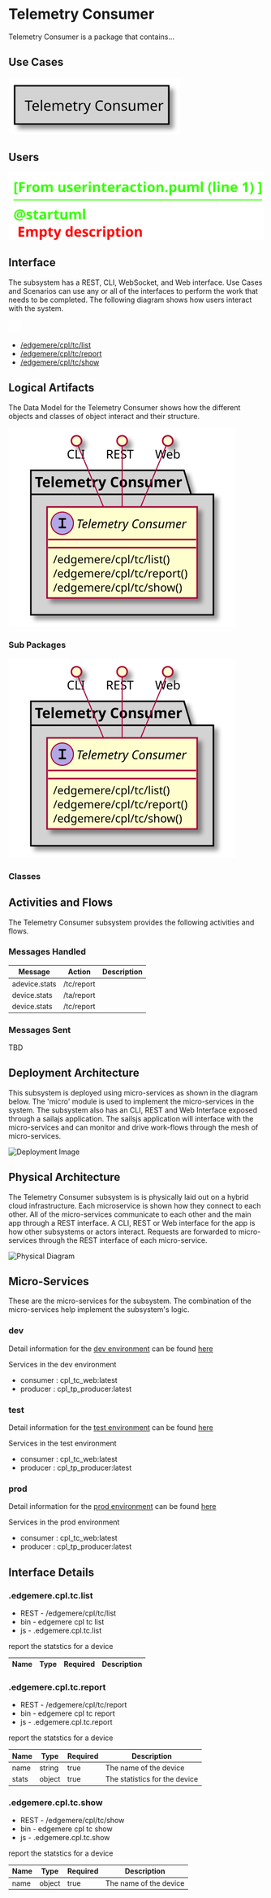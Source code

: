 
# Telemetry Consumer

Telemetry Consumer is a package that contains...



## Use Cases



![UseCase Diagram](./usecases.svg)

## Users


![User Interaction](./userinteraction.svg)

## Interface
The subsystem has a REST, CLI, WebSocket, and Web interface. Use Cases and Scenarios can use any or all
of the interfaces to perform the work that needs to be completed. The following  diagram shows how
users interact with the system.

![Scenario Mappings Diagram](./scenariomapping.svg)

* [/edgemere/cpl/tc/list](./action//edgemere/cpl/tc/list)
* [/edgemere/cpl/tc/report](./action//edgemere/cpl/tc/report)
* [/edgemere/cpl/tc/show](./action//edgemere/cpl/tc/show)


## Logical Artifacts
The Data Model for the  Telemetry Consumer shows how the different objects and classes of object interact
and their structure.

![Sub Package Diagram](./subpackage.svg)

### Sub Packages



![Logical Diagram](./logical.svg)

### Classes



## Activities and Flows
The Telemetry Consumer subsystem provides the following activities and flows.

### Messages Handled

| Message | Action | Description |
|---|---|---|
| adevice.stats | /tc/report |  |
| device.stats | /ta/report |  |
| device.stats | /tc/report |  |


### Messages Sent

TBD

## Deployment Architecture

This subsystem is deployed using micro-services as shown in the diagram below. The 'micro' module is
used to implement the micro-services in the system.
The subsystem also has an CLI, REST and Web Interface exposed through a sailajs application. The sailsjs
application will interface with the micro-services and can monitor and drive work-flows through the mesh of
micro-services.

![Deployment Image](./deployment.svg)

## Physical Architecture

The Telemetry Consumer subsystem is is physically laid out on a hybrid cloud infrastructure. Each microservice is shown
how they connect to each other. All of the micro-services communicate to each other and the main app through a
REST interface. A CLI, REST or Web interface for the app is how other subsystems or actors interact. Requests are
forwarded to micro-services through the REST interface of each micro-service.

![Physical Diagram](./physical.svg)

## Micro-Services
These are the micro-services for the subsystem. The combination of the micro-services help implement
the subsystem's logic.

### dev
Detail information for the [dev environment](./envs/dev/index.md) can be found [here](./envs/dev/index.md)

Services in the dev environment

* consumer : cpl_tc_web:latest
* producer : cpl_tp_producer:latest

### test
Detail information for the [test environment](./envs/test/index.md) can be found [here](./envs/test/index.md)

Services in the test environment

* consumer : cpl_tc_web:latest
* producer : cpl_tp_producer:latest

### prod
Detail information for the [prod environment](./envs/prod/index.md) can be found [here](./envs/prod/index.md)

Services in the prod environment

* consumer : cpl_tc_web:latest
* producer : cpl_tp_producer:latest


## Interface Details

### .edgemere.cpl.tc.list
* REST - /edgemere/cpl/tc/list
* bin -  edgemere cpl tc list
* js - .edgemere.cpl.tc.list

report the statstics for a device

| Name | Type | Required | Description |
|---|---|---|---|



### .edgemere.cpl.tc.report
* REST - /edgemere/cpl/tc/report
* bin -  edgemere cpl tc report
* js - .edgemere.cpl.tc.report

report the statstics for a device

| Name | Type | Required | Description |
|---|---|---|---|
| name | string |true | The name of the device |
| stats | object |true | The statistics for the device |



### .edgemere.cpl.tc.show
* REST - /edgemere/cpl/tc/show
* bin -  edgemere cpl tc show
* js - .edgemere.cpl.tc.show

report the statstics for a device

| Name | Type | Required | Description |
|---|---|---|---|
| name | object |true | The name of the device |




